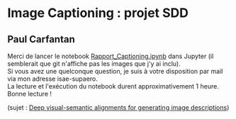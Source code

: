 # Image Captioning : projet SDD
## Paul Carfantan
Merci de lancer le notebook [Rapport_Captioning.ipynb](https://github.com/paulcarfantan/ImageCaptioning/blob/main/Rapport_Captioning.ipynb) dans Jupyter (il semblerait que git n'affiche pas les images que j'y ai inclu). <br>
Si vous avez une quelconque question, je suis à votre disposition par mail via mon adresse isae-supaero. <br>
La lecture et l'exécution du notebook durent approximativement 1 heure. <br>
Bonne lecture ! <br>

(sujet : [Deep visual-semantic alignments for generating image descriptions](https://github.com/paulcarfantan/ImageCaptioning))
